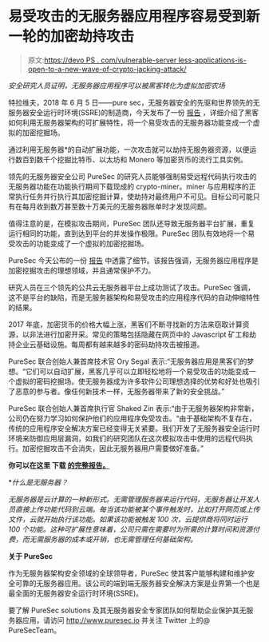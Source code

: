 # 易受攻击的无服务器应用程序容易受到新一轮的加密劫持攻击

> 原文:[https://devo PS . com/vulnerable-server less-applications-is-open-to-a-new-wave-of-crypto-jacking-attack/](https://devops.com/vulnerable-serverless-applications-are-open-to-a-new-wave-of-crypto-jacking-attacks/)

*安全研究人员证明，无服务器应用程序可以被黑客转化为虚拟加密农场*

特拉维夫，2018 年 6 月 5 日——pure sec，无服务器安全的先驱和世界领先的无服务器安全运行时环境(SSRE)的制造商，今天发布了一份 [报告](https://www.puresec.io/serverless-crypto-mining-resource-download) ，详细介绍了黑客如何利用无服务器架构的可扩展特性，将一个易受攻击的无服务器功能变成一个虚拟的加密挖掘场。

通过利用无服务器*的自动扩展功能，一次攻击就可以劫持无服务器资源，以便运行数百到数千个挖掘比特币、以太坊和 Monero 等加密货币的流行工具实例。

领先的无服务器安全公司 PureSec 的研究人员能够强制易受远程代码执行攻击的无服务器功能在功能执行期间下载现成的 crypto-miner。miner 与应用程序的正常执行任务并行执行其加密挖掘计算，使劫持对最终用户不可见。目标公司可能只有在每月收到数万甚至数十万美元的无服务器账单时才发现问题。

值得注意的是，在模拟攻击期间，PureSec 团队还导致无服务器平台扩展，重复运行相同的功能，直到达到平台的并发操作极限。PureSec 团队有效地将一个易受攻击的功能变成了一个虚拟的加密挖掘场。

PureSec 今天公布的一份 [报告](https://www.puresec.io/serverless-crypto-mining-resource-download) 中透露了细节。该报告强调，无服务器应用程序是加密挖掘攻击的理想领域，并且通常保护不力。

研究人员在三个领先的公共云无服务器平台上成功测试了攻击。PureSec 强调，这不是平台的缺陷，而是无服务器架构和易受攻击的应用程序代码的自动伸缩特性的结果。

2017 年底，加密货币的价格大幅上涨，黑客们不断寻找新的方法来窃取计算资源，以非法进行加密开采。常见的策略包括隐藏在网页中的 Javascript 矿工和劫持企业云基础设施。每周都有越来越多的密码劫持攻击被报道。

PureSec 联合创始人兼首席技术官 Ory Segal 表示:“无服务器应用是黑客们的梦想。“它们可以自动扩展，黑客几乎可以立即轻松地将一个易受攻击的功能变成一个虚拟的密码挖掘场。使无服务器成为许多软件公司理想选择的优势和好处也吸引了恶意的参与者。像任何新技术一样，无服务器带来了新的安全挑战。”

PureSec 联合创始人兼首席执行官 Shaked Zin 表示:“由于无服务器架构非常新，公司仍在努力学习如何保护他们的应用程序免受攻击。“由于基础架构不复存在，传统的应用程序安全解决方案已经变得无关紧要。我们开发了无服务器安全运行时环境来防御应用层漏洞，如我们的研究团队在这次模拟攻击中使用的远程代码执行。加密挖掘攻击不会消失，因此无服务器用户需要做好准备。”

**你可以在这里 下载 [的完整报告。](https://www.puresec.io/serverless-crypto-mining-resource-download)**

**什么是无服务器？*

*无服务器是云计算的一种新形式。无需管理服务器来运行代码，无服务器让开发人员直接上传功能代码到云端。每当该功能被某个事件触发时，比如打开网页或上传文件，云就开始执行该功能。如果该功能被触发 100 次，云提供商将同时运行 100 个功能。这种可扩展性意味着，公司只需在需要时为所需的计算时间和资源付费，而无需服务器的成本或开销，也无需管理任何基础架构。*

**关于 PureSec**

作为无服务器架构安全领域的全球领导者，PureSec 使其客户能够构建和维护安全可靠的无服务器应用。该公司的端到端无服务器安全解决方案是业界第一个也是最全面的无服务器安全运行时环境(SSRE)。

要了解 PureSec solutions 及其无服务器安全专家团队如何帮助企业保护其无服务器应用，请访问 http://www.puresec.io 并关注 Twitter 上的@ PureSecTeam。